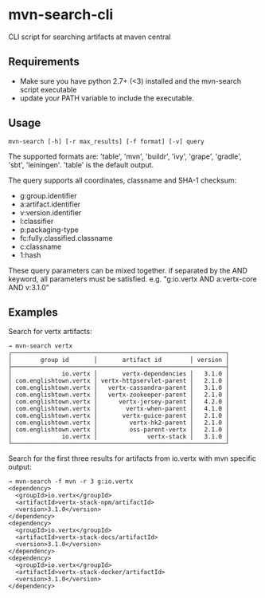# mvn-search-cli
CLI script for searching artifacts at maven central

## Requirements
- Make sure you have python 2.7+ (<3) installed and the mvn-search script executable
- update your PATH variable to include the executable.

## Usage
```
mvn-search [-h] [-r max_results] [-f format] [-v] query
```
The supported formats are: 'table', 'mvn', 'buildr', 'ivy', 'grape', 'gradle', 'sbt', 'leiningen'. 'table' is the default output.

The query supports all coordinates, classname and SHA-1 checksum:
* g:group.identifier
* a:artifact.identifier
* v:version.identifier
* l:classifier
* p:packaging-type
* fc:fully.classified.classname
* c:classname
* 1:hash

These query parameters can be mixed together. if separated by the AND keyword, all
parameters must be satisfied. e.g. "g:io.vertx AND a:vertx-core AND v:3.1.0"

## Examples
Search for vertx artifacts:
```
→ mvn-search vertx
┌────────────────────────────────────────────────────────────┐
│        group id       │       artifact id        │ version │
├────────────────────────────────────────────────────────────┤
│              io.vertx │       vertx-dependencies │   3.1.0 │
│ com.englishtown.vertx │ vertx-httpservlet-parent │   2.1.0 │
│ com.englishtown.vertx │   vertx-cassandra-parent │   3.1.0 │
│ com.englishtown.vertx │   vertx-zookeeper-parent │   2.1.0 │
│ com.englishtown.vertx │      vertx-jersey-parent │   4.2.0 │
│ com.englishtown.vertx │        vertx-when-parent │   4.1.0 │
│ com.englishtown.vertx │       vertx-guice-parent │   2.1.0 │
│ com.englishtown.vertx │         vertx-hk2-parent │   2.1.0 │
│ com.englishtown.vertx │         oss-parent-vertx │   2.1.0 │
│              io.vertx │              vertx-stack │   3.1.0 │
└────────────────────────────────────────────────────────────┘
```
Search for the first three results for artifacts from io.vertx with mvn specific output:
```
→ mvn-search -f mvn -r 3 g:io.vertx
<dependency>
  <groupId>io.vertx</groupId>
  <artifactId>vertx-stack-npm/artifactId>
  <version>3.1.0</version>
</dependency>
<dependency>
  <groupId>io.vertx</groupId>
  <artifactId>vertx-stack-docs/artifactId>
  <version>3.1.0</version>
</dependency>
<dependency>
  <groupId>io.vertx</groupId>
  <artifactId>vertx-stack-docker/artifactId>
  <version>3.1.0</version>
</dependency>
```
